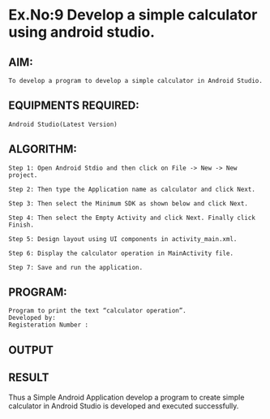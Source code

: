 # Ex.No:9 Develop a simple calculator using android studio.

## AIM:

    To develop a program to develop a simple calculator in Android Studio.

## EQUIPMENTS REQUIRED:

    Android Studio(Latest Version)

## ALGORITHM:

    Step 1: Open Android Stdio and then click on File -> New -> New project.

    Step 2: Then type the Application name as calculator and click Next. 

    Step 3: Then select the Minimum SDK as shown below and click Next.

    Step 4: Then select the Empty Activity and click Next. Finally click Finish.

    Step 5: Design layout using UI components in activity_main.xml.

    Step 6: Display the calculator operation in MainActivity file.

    Step 7: Save and run the application.

## PROGRAM:
  
    Program to print the text “calculator operation”.
    Developed by:
    Registeration Number :


## OUTPUT




## RESULT
Thus a Simple Android Application develop a program to create simple calculator in Android Studio is developed and executed successfully.
